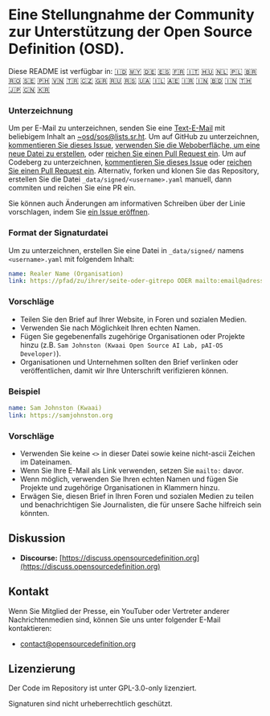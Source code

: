 # Eine Stellungnahme der Community zur Unterstützung der Open Source Definition (OSD).

Diese README ist verfügbar in:
[🇮🇩](README_ID.md)
[🇲🇾](README_MS.md)
[🇩🇪](README_DE.md)
[🇪🇸](README_ES.md)
[🇫🇷](README_FR.md)
[🇮🇹](README_IT.md)
[🇭🇺](README_HU.md)
[🇳🇱](README_NL.md)
[🇵🇱](README_PL.md)
[🇧🇷](README_PT-BR.md)
[🇷🇴](README_RO.md)
[🇸🇪](README_SV.md)
[🇵🇭](README_TL.md)
[🇻🇳](README_VI.md)
[🇹🇷](README_TR.md)
[🇨🇿](README_CS.md)
[🇬🇷](README_EL.md)
[🇷🇺](README_RU.md)
[🇷🇸](README_SR.md)
[🇺🇦](README_UK.md)
[🇮🇱](README_HE.md)
[🇦🇪](README_AR.md)
[🇮🇷](README_FA.md)
[🇮🇳](README_HI.md)
[🇧🇩](README_BN.md)
[🇮🇳](README_TA.md)
[🇹🇭](README_TH.md)
[🇯🇵](README_JA.md)
[🇨🇳](README_ZH-CN.md)
[🇰🇷](README_KO.md)

### Unterzeichnung

Um per E-Mail zu unterzeichnen, senden Sie eine [Text-E-Mail](https://useplaintext.email/) mit beliebigem Inhalt an [~osd/sos@lists.sr.ht](mailto:~osd/sos@lists.sr.ht).
Um auf GitHub zu unterzeichnen, [kommentieren Sie dieses Issue](https://github.com/OpenSourceDefinition/SaveOpenSource/issues/1), [verwenden Sie die Weboberfläche, um eine neue Datei zu erstellen](https://github.com/OpenSourceDefinition/SaveOpenSource/new/master/_data/signed), oder [reichen Sie einen Pull Request ein](https://github.com/OpenSourceDefinition/SaveOpenSource/pulls).
Um auf Codeberg zu unterzeichnen, [kommentieren Sie dieses Issue](https://codeberg.org/osd/sos/issues/1) oder [reichen Sie einen Pull Request ein](https://codeberg.org/osd/sos/pulls).
Alternativ, forken und klonen Sie das Repository, erstellen Sie die Datei `_data/signed/<username>.yaml` manuell, dann commiten und reichen Sie eine PR ein.

Sie können auch Änderungen am informativen Schreiben über der Linie vorschlagen, indem Sie [ein Issue eröffnen](https://codeberg.org/osd/sos/issues).

### Format der Signaturdatei

Um zu unterzeichnen, erstellen Sie eine Datei in `_data/signed/` namens `<username>.yaml` mit folgendem Inhalt:

```yaml
name: Realer Name (Organisation)
link: https://pfad/zu/ihrer/seite-oder-gitrepo ODER mailto:email@adresse.nul
```

### Vorschläge
- Teilen Sie den Brief auf Ihrer Website, in Foren und sozialen Medien.
- Verwenden Sie nach Möglichkeit Ihren echten Namen.
- Fügen Sie gegebenenfalls zugehörige Organisationen oder Projekte hinzu (z.B. `Sam Johnston (Kwaai Open Source AI Lab, pAI-OS Developer)`).
- Organisationen und Unternehmen sollten den Brief verlinken oder veröffentlichen, damit wir Ihre Unterschrift verifizieren können.

### Beispiel

```yaml
name: Sam Johnston (Kwaai)
link: https://samjohnston.org
```

### Vorschläge

- Verwenden Sie keine `<>` in dieser Datei sowie keine nicht-ascii Zeichen im Dateinamen.
- Wenn Sie Ihre E-Mail als Link verwenden, setzen Sie `mailto:` davor.
- Wenn möglich, verwenden Sie Ihren echten Namen und fügen Sie Projekte und zugehörige Organisationen in Klammern hinzu.
- Erwägen Sie, diesen Brief in Ihren Foren und sozialen Medien zu teilen und benachrichtigen Sie Journalisten, die für unsere Sache hilfreich sein könnten.

## Diskussion

- **Discourse:** [https://discuss.opensourcedefinition.org](https://discuss.opensourcedefinition.org)

## Kontakt
Wenn Sie Mitglied der Presse, ein YouTuber oder Vertreter anderer Nachrichtenmedien sind, können Sie uns unter folgender E-Mail kontaktieren:
- [contact@opensourcedefinition.org](mailto:contact@opensourcedefinition.org)

## Lizenzierung
Der Code im Repository ist unter GPL-3.0-only lizenziert.

Signaturen sind nicht urheberrechtlich geschützt.